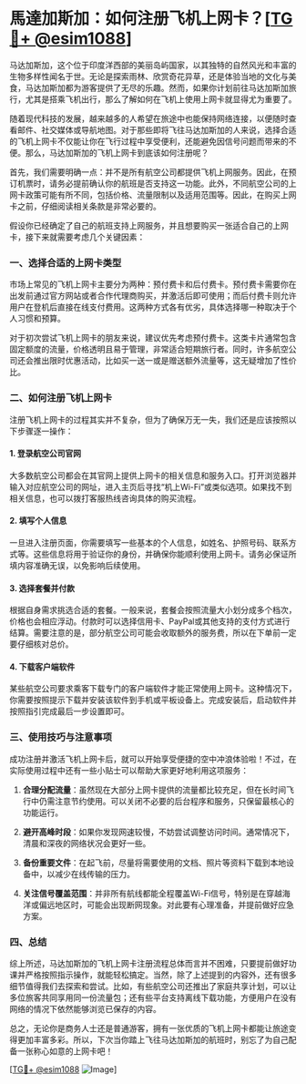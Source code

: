 # 馬達加斯加：如何注册飞机上网卡？[[TG💪+ @esim1088](https://t.me/s/esim1088)]

马达加斯加，这个位于印度洋西部的美丽岛屿国家，以其独特的自然风光和丰富的生物多样性闻名于世。无论是探索雨林、欣赏奇花异草，还是体验当地的文化与美食，马达加斯加都为游客提供了无尽的乐趣。然而，如果你计划前往马达加斯加旅行，尤其是搭乘飞机出行，那么了解如何在飞机上使用上网卡就显得尤为重要了。

随着现代科技的发展，越来越多的人希望在旅途中也能保持网络连接，以便随时查看邮件、社交媒体或导航地图。对于那些即将飞往马达加斯加的人来说，选择合适的飞机上网卡不仅能让你在飞行过程中享受便利，还能避免因信号问题而带来的不便。那么，马达加斯加的飞机上网卡到底该如何注册呢？

首先，我们需要明确一点：并不是所有航空公司都提供飞机上网服务。因此，在预订机票时，请务必提前确认你的航班是否支持这一功能。此外，不同航空公司的上网卡政策可能有所不同，包括价格、流量限制以及适用范围等。因此，在购买上网卡之前，仔细阅读相关条款是非常必要的。

假设你已经确定了自己的航班支持上网服务，并且想要购买一张适合自己的上网卡，接下来就需要考虑几个关键因素：

### 一、选择合适的上网卡类型

市场上常见的飞机上网卡主要分为两种：预付费卡和后付费卡。预付费卡需要你在出发前通过官方网站或者合作代理商购买，并激活后即可使用；而后付费卡则允许用户在登机后直接在线支付费用。这两种方式各有优劣，具体选择哪一种取决于个人习惯和预算。

对于初次尝试飞机上网卡的朋友来说，建议优先考虑预付费卡。这类卡片通常包含固定额度的流量，价格透明且易于管理，非常适合短期旅行者。同时，许多航空公司还会推出限时优惠活动，比如买一送一或是赠送额外流量等，这无疑增加了性价比。

### 二、如何注册飞机上网卡

注册飞机上网卡的过程其实并不复杂，但为了确保万无一失，我们还是应该按照以下步骤逐一操作：

#### 1. 登录航空公司官网

大多数航空公司都会在其官网上提供上网卡的相关信息和服务入口。打开浏览器并输入对应航空公司的网址，进入主页后寻找“机上Wi-Fi”或类似选项。如果找不到相关信息，也可以拨打客服热线咨询具体的购买流程。

#### 2. 填写个人信息

一旦进入注册页面，你需要填写一些基本的个人信息，如姓名、护照号码、联系方式等。这些信息将用于验证你的身份，并确保你能顺利使用上网卡。请务必保证所填内容准确无误，以免影响后续使用。

#### 3. 选择套餐并付款

根据自身需求挑选合适的套餐。一般来说，套餐会按照流量大小划分成多个档次，价格也会相应浮动。付款时可以选择信用卡、PayPal或其他支持的支付方式进行结算。需要注意的是，部分航空公司可能会收取额外的服务费，所以在下单前一定要仔细核对总价。

#### 4. 下载客户端软件

某些航空公司要求乘客下载专门的客户端软件才能正常使用上网卡。这种情况下，你需要按照提示下载并安装该软件到手机或平板设备上。完成安装后，启动软件并按照指引完成最后一步设置即可。

### 三、使用技巧与注意事项

成功注册并激活飞机上网卡后，就可以开始享受便捷的空中冲浪体验啦！不过，在实际使用过程中还有一些小贴士可以帮助大家更好地利用这项服务：

1. **合理分配流量**：虽然现在大部分上网卡提供的流量都比较充足，但在长时间飞行中仍需注意节约使用。可以关闭不必要的后台程序和服务，只保留最核心的功能运行。

2. **避开高峰时段**：如果你发现网速较慢，不妨尝试调整访问时间。通常情况下，清晨和深夜的网络状况会更好一些。

3. **备份重要文件**：在起飞前，尽量将需要使用的文档、照片等资料下载到本地设备中，以减少在线传输的压力。

4. **关注信号覆盖范围**：并非所有航线都能全程覆盖Wi-Fi信号，特别是在穿越海洋或偏远地区时，可能会出现断网现象。对此要有心理准备，并提前做好应急方案。

### 四、总结

综上所述，马达加斯加的飞机上网卡注册流程总体而言并不困难，只要提前做好功课并严格按照指示操作，就能轻松搞定。当然，除了上述提到的内容外，还有很多细节值得我们去探索和尝试。比如，有些航空公司还推出了家庭共享计划，可以让多位旅客共同享用同一份流量包；还有些平台支持离线下载功能，方便用户在没有网络的情况下依然能够浏览已保存的内容。

总之，无论你是商务人士还是普通游客，拥有一张优质的飞机上网卡都能让旅途变得更加丰富多彩。所以，下次当你踏上飞往马达加斯加的航班时，别忘了为自己配备一张称心如意的上网卡吧！

[[TG💪+ @esim1088](https://t.me/s/esim1088) ![Image](https://i.postimg.cc/4NQfJmqS/Snipaste-2025-05-13-00-14-12.png)]